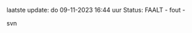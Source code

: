 laatste update: 
do 09-11-2023 16:44   uur 
Status: FAALT - fout - 
<div class="service R">svn</div>